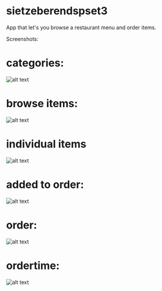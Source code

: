 # sietzeberendspset3

App that let's you browse a restaurant menu and order items. 

Screenshots:

# categories:

![alt text](https://raw.githubusercontent.com/sietzeberends/sietzeberendspset3/master/categoriesstartscreen.png)

# browse items:

![alt text](https://raw.githubusercontent.com/sietzeberends/sietzeberendspset3/master/browseitems.png)

# individual items

![alt text](https://raw.githubusercontent.com/sietzeberends/sietzeberendspset3/master/individualitem.png)

# added to order:

![alt text](https://raw.githubusercontent.com/sietzeberends/sietzeberendspset3/master/addedtoorder.png)

# order:

![alt text](https://raw.githubusercontent.com/sietzeberends/sietzeberendspset3/master/order.png)

# ordertime:

![alt text](https://raw.githubusercontent.com/sietzeberends/sietzeberendspset3/master/ordertime.png)

